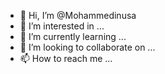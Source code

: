 - 👋 Hi, I’m @Mohammedinusa
- 👀 I’m interested in ...
- 🌱 I’m currently learning ...
- 💞️ I’m looking to collaborate on ...
- 📫 How to reach me ...

<!---
Mohammedinusa/Mohammedinusa is a ✨ special ✨ repository because its `README.md` (this file) appears on your GitHub profile.
You can click the Preview link to take a look at your changes.
--->
